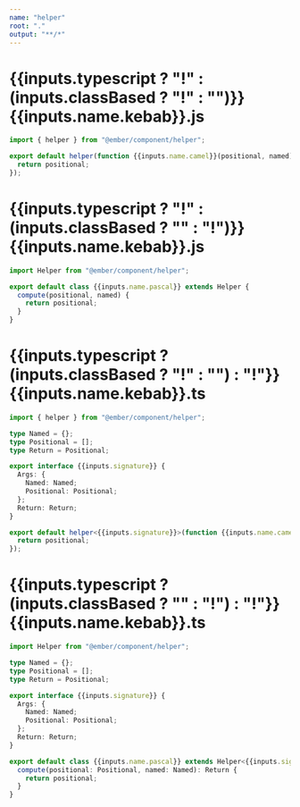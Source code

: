 ```yaml
---
name: "helper"
root: "."
output: "**/*"
---
```


# {{inputs.typescript ? "!" : (inputs.classBased ? "!" : "")}}{{inputs.name.kebab}}.js

```js
import { helper } from "@ember/component/helper";

export default helper(function {{inputs.name.camel}}(positional, named) {
  return positional;
});

```

# {{inputs.typescript ? "!" : (inputs.classBased ? "" : "!")}}{{inputs.name.kebab}}.js

```js
import Helper from "@ember/component/helper";

export default class {{inputs.name.pascal}} extends Helper {
  compute(positional, named) {
    return positional;
  }
}

```

# {{inputs.typescript ? (inputs.classBased ? "!" : "") : "!"}}{{inputs.name.kebab}}.ts

```ts
import { helper } from "@ember/component/helper";

type Named = {};
type Positional = [];
type Return = Positional;

export interface {{inputs.signature}} {
  Args: {
    Named: Named;
    Positional: Positional;
  };
  Return: Return;
}

export default helper<{{inputs.signature}}>(function {{inputs.name.camel}}(positional, named) {
  return positional;
});

```

# {{inputs.typescript ? (inputs.classBased ? "" : "!") : "!"}}{{inputs.name.kebab}}.ts

```ts
import Helper from "@ember/component/helper";

type Named = {};
type Positional = [];
type Return = Positional;

export interface {{inputs.signature}} {
  Args: {
    Named: Named;
    Positional: Positional;
  };
  Return: Return;
}

export default class {{inputs.name.pascal}} extends Helper<{{inputs.signature}}> {
  compute(positional: Positional, named: Named): Return {
    return positional;
  }
}

```
